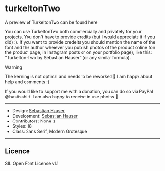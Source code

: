 # turkeltonTwo

A preview of TurkeltonTwo can be found [here](https://www.hausersebastian.de/#typedesign)

You can use TurkeltonTwo both commercially and privately for your projects. You don't have to provide credits (but I would appreciate it if you did) :). If you want to provide credeits you should mention the name of the font and the author wherever you publish photos of the product online (on the product page, in Instagram posts or on your portfolio page), like this: “Turkelton-Two by Sebastian Hauser” (or any similar formula).
> [!WARNING]  
> The kerning is not optimal and needs to be reworked :woozy_face: I am happy about help and comments :)

If you would like to support me with a donation, you can do so via PayPal @bastisshirt. I am also happy to receive in use photos :tada:

---

- Design: [Sebastian Hauser](https://www.hausersebastian.de)
- Development: [Sebastian Hauser](https://www.hausersebastian.de)
- Contributors: None :(
- Styles: 18 
- Class: Sans Serif, Modern Grotesque

---

## Licence

SIL Open Font License v1.1